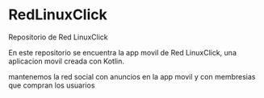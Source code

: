 # RedLinuxClick
Repositorio de Red LinuxClick

En este repositorio se encuentra la app movil de Red LinuxClick, una aplicacion movil creada con Kotlin.

mantenemos la red social con anuncios en la app movil y con membresias que compran los usuarios
